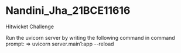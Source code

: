 # Nandini_Jha_21BCE11616

Hitwicket Challenge

Run the uvicorn server by writing the following command in command prompt:
=> uvicorn server.main1:app --reload
